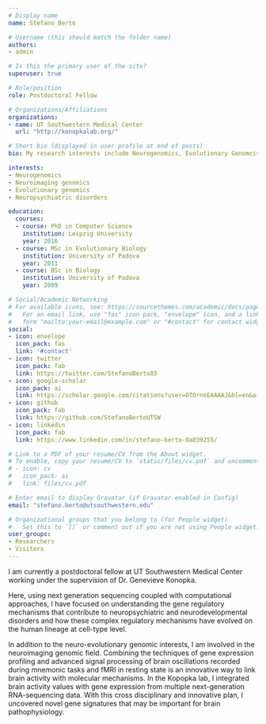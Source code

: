 ```yaml
---
# Display name
name: Stefano Berto

# Username (this should match the folder name)
authors:
- admin

# Is this the primary user of the site?
superuser: true

# Role/position
role: Postdoctoral Fellow

# Organizations/Affiliations
organizations:
- name: UT Southwestern Medical Center
  url: "http://konopkalab.org/"

# Short bio (displayed in user profile at end of posts)
bio: My research interests include Neurogenomics, Evolutionary Genomcis, and Neuropsychiatric disorders.

interests:
- Neurogenomics
- Neuroimaging genomics
- Evolutionary genomics
- Neuropsychiatric disorders

education:
  courses:
  - course: PhD in Computer Science
    institution: Leipzig University
    year: 2016
  - course: MSc in Evolutionary Biology
    institution: University of Padova
    year: 2011
  - course: BSc in Biology
    institution: University of Padova
    year: 2009

# Social/Academic Networking
# For available icons, see: https://sourcethemes.com/academic/docs/page-builder/#icons
#   For an email link, use "fas" icon pack, "envelope" icon, and a link in the
#   form "mailto:your-email@example.com" or "#contact" for contact widget.
social:
- icon: envelope
  icon_pack: fas
  link: '#contact'
- icon: twitter
  icon_pack: fab
  link: https://twitter.com/StefanoBerto83
- icon: google-scholar
  icon_pack: ai
  link: https://scholar.google.com/citations?user=OTOrneEAAAAJ&hl=en&oi=ao
- icon: github
  icon_pack: fab
  link: https://github.com/StefanoBertoUTSW
- icon: linkedin
  icon_pack: fab
  link: https://www.linkedin.com/in/stefano-berto-0a839255/

# Link to a PDF of your resume/CV from the About widget.
# To enable, copy your resume/CV to `static/files/cv.pdf` and uncomment the lines below.
# - icon: cv
#   icon_pack: ai
#   link: files/cv.pdf

# Enter email to display Gravatar (if Gravatar enabled in Config)
email: "stefano.berto@utsouthwestern.edu"

# Organizational groups that you belong to (for People widget)
#   Set this to `[]` or comment out if you are not using People widget.
user_groups:
- Researchers
- Visitors
---
```


I am currently a postdoctoral fellow at UT Southwestern Medical Center working under the supervision of Dr. Genevieve Konopka. 

Here, using next generation sequencing coupled with computational approaches, I have focused on understanding the gene regulatory mechanisms that contribute to neuropsychiatric and neurodevelopmental disorders and how these complex regulatory mechanisms have evolved on the human lineage at cell-type level. 

In addition to the neuro-evolutionary genomic interests, I am involved in the neuroimaging genomic field. Combining the techniques of gene expression profiling and advanced signal processing of brain oscillations recorded during mnemonic tasks and fMRI in resting state is an innovative way to link brain activity with molecular mechanisms. In the Kopopka lab, I integrated brain activity values with gene expression from multiple next-generation RNA-sequencing data. With this cross disciplinary and innovative plan, I uncovered novel gene signatures that may be important for brain pathophysiology.
